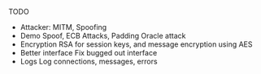 TODO

- Attacker:
  MITM, Spoofing
- Demo
  Spoof, ECB Attacks, Padding Oracle attack
- Encryption
  RSA for session keys, and message encryption using AES
- Better interface
  Fix bugged out interface
- Logs
  Log connections, messages, errors
  